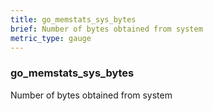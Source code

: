 ```yaml
---
title: go_memstats_sys_bytes
brief: Number of bytes obtained from system
metric_type: gauge
---
```

### go_memstats_sys_bytes

Number of bytes obtained from system